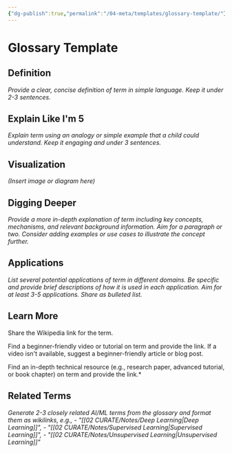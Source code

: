 ```yaml
---
{"dg-publish":true,"permalink":"/04-meta/templates/glossary-template/"}
---
```



# Glossary Template

## **Definition**  
*Provide a clear, concise definition of term in simple language. Keep it under 2-3 sentences.*

## **Explain Like I'm 5**  
*Explain term using an analogy or simple example that a child could understand. Keep it engaging and under 3 sentences.*

## **Visualization**  
*(Insert image or diagram here)*

## **Digging Deeper**
*Provide a more in-depth explanation of term including key concepts, mechanisms, and relevant background information. Aim for a paragraph or two.  Consider adding examples or use cases to illustrate the concept further.*

## **Applications**  
*List several potential applications of term in different domains. Be specific and provide brief descriptions of how it is used in each application. Aim for at least 3-5 applications. Share as bulleted list.*

## **Learn More**  
Share the Wikipedia link for the term.

Find a beginner-friendly video or tutorial on term and provide the link.  If a video isn't available, suggest a beginner-friendly article or blog post.  

Find an in-depth technical resource (e.g., research paper, advanced tutorial, or book chapter) on term and provide the link.*

## **Related Terms**  
*Generate 2-3 closely related AI/ML terms from the glossary and format them as wikilinks, e.g., - "[[02 CURATE/Notes/Deep Learning\|Deep Learning]]", - "[[02 CURATE/Notes/Supervised Learning\|Supervised Learning]]", - "[[02 CURATE/Notes/Unsupervised Learning\|Unsupervised Learning]]"*
